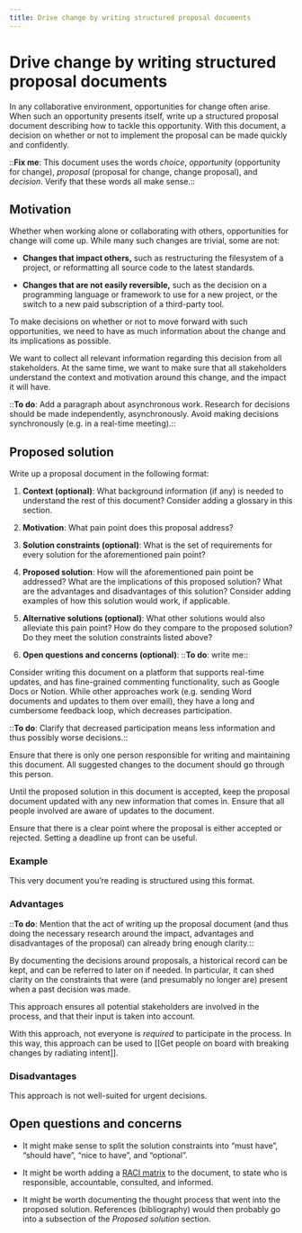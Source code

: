```yaml
---
title: Drive change by writing structured proposal documents
---
```


# Drive change by writing structured proposal documents
In any collaborative environment, opportunities for change often arise. When such an opportunity presents itself, write up a structured proposal document describing how to tackle this opportunity. With this document, a decision on whether or not to implement the proposal can be made quickly and confidently.

::**Fix me**: This document uses the words *choice*, *opportunity* (opportunity for change), *proposal* (proposal for change, change proposal), and *decision*. Verify that these words all make sense.::

## Motivation
Whether when working alone or collaborating with others, opportunities for change will come up. While many such changes are trivial, some are not:

* **Changes that impact others,** such as restructuring the filesystem of a project, or reformatting all source code to the latest standards.

* **Changes that are not easily reversible,** such as the decision on a programming language or framework to use for a new project, or the switch to a new paid subscription of a third-party tool.

To make decisions on whether or not to move forward with such opportunities, we need to have as much information about the change and its implications as possible.

We want to collect all relevant information regarding this decision from all stakeholders. At the same time, we want to make sure that all stakeholders understand the context and motivation around this change, and the impact it will have.

::**To do**: Add a paragraph about asynchronous work. Research for decisions should be made independently, asynchronously. Avoid making decisions synchronously (e.g. in a real-time meeting).::

## Proposed solution
Write up a proposal document in the following format:

1. **Context (optional)**: What background information (if any) is needed to understand the rest of this document? Consider adding a glossary in this section.

2. **Motivation**: What pain point does this proposal address?

3. **Solution constraints (optional)**: What is the set of requirements for every solution for the aforementioned pain point?

4. **Proposed solution**: How will the aforementioned pain point be addressed? What are the implications of this proposed solution? What are the advantages and disadvantages of this solution? Consider adding examples of how this solution would work, if applicable.

5. **Alternative solutions (optional)**: What other solutions would also alleviate this pain point? How do they compare to the proposed solution? Do they meet the solution constraints listed above?

6. **Open questions and concerns (optional)**: ::**To do**: write me::

Consider writing this document on a platform that supports real-time updates, and has fine-grained commenting functionality, such as Google Docs or Notion. While other approaches work (e.g. sending Word documents and updates to them over email), they have a long and cumbersome feedback loop, which decreases participation.

::**To do**: Clarify that decreased participation means less information and thus possibly worse decisions.::

Ensure that there is only one person responsible for writing and maintaining this document. All suggested changes to the document should go through this person.

Until the proposed solution in this document is accepted, keep the proposal document updated with any new information that comes in. Ensure that all people involved are aware of updates to the document.

Ensure that there is a clear point where the proposal is either accepted or rejected. Setting a deadline up front can be useful.

### Example
This very document you’re reading is structured using this format.

### Advantages
::**To do**: Mention that the act of writing up the proposal document (and thus doing the necessary research around the impact, advantages and disadvantages of the proposal) can already bring enough clarity.::

By documenting the decisions around proposals, a historical record can be kept, and can be referred to later on if needed. In particular, it can shed clarity on the constraints that were (and presumably no longer are) present when a past decision was made.

This approach ensures all potential stakeholders are involved in the process, and that their input is taken into account.

With this approach, not everyone is *required* to participate in the process. In this way, this approach can be used to [[Get people on board with breaking changes by radiating intent]].

### Disadvantages
This approach is not well-suited for urgent decisions.

## Open questions and concerns
* It might make sense to split the solution constraints into “must have”, “should have”, “nice to have”, and “optional”.

* It might be worth adding a [RACI matrix](https://en.wikipedia.org/wiki/Responsibility_assignment_matrix) to the document, to state who is responsible, accountable, consulted, and informed.

* It might be worth documenting the thought process that went into the proposed solution. References (bibliography) would then probably go into a subsection of the *Proposed solution* section.